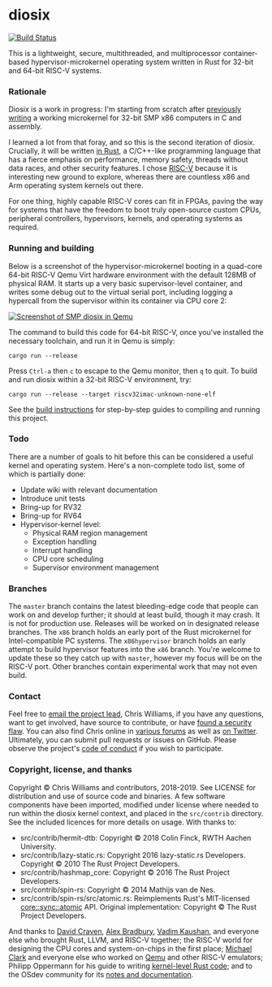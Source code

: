 # diosix

[![Build Status](https://travis-ci.org/diodesign/diosix.svg?branch=master)](https://travis-ci.org/diodesign/diosix)

This is a lightweight, secure, multithreaded, and multiprocessor container-based hypervisor-microkernel
operating system written in Rust for 32-bit and 64-bit RISC-V systems.

### Rationale

Diosix is a work in progress: I'm starting from scratch
after [previously writing](https://github.com/diodesign/diosix-legacy) a working microkernel for
32-bit SMP x86 computers in C and assembly.

I learned a lot from that foray, and so this is the second iteration of diosix. Crucially,
it will be written [in Rust](https://www.rust-lang.org/), a C/C++-like programming language that has a fierce emphasis
on performance, memory safety, threads without data races, and other security features.
I chose [RISC-V](https://riscv.org/) because it is interesting new ground to explore,
whereas there are countless x86 and Arm operating system kernels out there.

For one thing, highly capable RISC-V cores can fit in FPGAs, paving the way for
systems that have the freedom to boot truly open-source custom CPUs, peripheral controllers,
hypervisors, kernels, and operating systems as required.

### Running and building

Below is a screenshot of the hypervisor-microkernel booting in a quad-core 64-bit RISC-V Qemu Virt hardware environment
with the default 128MB of physical RAM. It starts up a very basic supervisor-level container, and writes some debug out to the
virtual serial port, including logging a hypercall from the supervisor within its container via CPU core 2:

[![Screenshot of SMP diosix in Qemu](https://raw.githubusercontent.com/diodesign/diosix/screenshots/docs/screenshots/riscv64-smp-qemu-boot.png)](https://raw.githubusercontent.com/diodesign/diosix/screenshots/docs/screenshots/riscv64-smp-qemu-boot.png)

The command to build this code for 64-bit RISC-V, once you've installed the necessary toolchain, and run it in Qemu is simply:

```
cargo run --release
```

Press `Ctrl-a` then `c` to escape to the Qemu monitor, then `q` to quit. To build and run diosix within a 32-bit RISC-V environment, try:

```
cargo run --release --target riscv32imac-unknown-none-elf
```

See the [build instructions](BUILDING.md) for step-by-step guides to compiling and running this project.

### Todo

There are a number of goals to hit before this can be considered a useful kernel and operating system.
Here's a non-complete todo list, some of which is partially done:

* Update wiki with relevant documentation
* Introduce unit tests
* Bring-up for RV32
* Bring-up for RV64
* Hypervisor-kernel level:
    * Physical RAM region management
    * Exception handling
    * Interrupt handling
    * CPU core scheduling
    * Supervisor environment management

### Branches

The `master` branch contains the latest bleeding-edge code that people can work on and develop further; it should at least build, though it may crash. It is not for production use. Releases will be worked on in designated release branches. The `x86` branch holds an early port of the Rust microkernel for Intel-compatible PC systems. The `x86hypervisor` branch holds an early attempt to build hypervisor features into the `x86` branch. You're welcome to update these so they catch up with `master`, however my focus will be on the RISC-V port. Other branches contain experimental work that may not even build.

### Contact

Feel free to [email the project lead](mailto:diodesign@tuta.io), Chris Williams, if you have any questions, want to get involved, have source to contribute, or have [found a security flaw](SECURITY.md). You can also find Chris online in [various forums](https://discordapp.com/invite/rust-lang) as well as [on Twitter](https://twitter.com/diodesign). Ultimately, you can submit pull requests or issues on GitHub. Please observe the project's [code of conduct](CODE_OF_CONDUCT.md) if you wish to participate.

### Copyright, license, and thanks

Copyright &copy; Chris Williams and contributors, 2018-2019. See LICENSE for distribution and use of source code and binaries. A few software components have been imported, modified under license where needed to run within the diosix kernel context, and placed in the `src/contrib` directory. See the included licences for more details on usage. With thanks to:

- src/contrib/hermit-dtb: Copyright &copy; 2018 Colin Finck, RWTH Aachen University.
- src/contrib/lazy-static.rs: Copyright 2016 lazy-static.rs Developers. Copyright &copy; 2010 The Rust Project Developers.
- src/contrib/hashmap_core: Copyright &copy; 2016 The Rust Project Developers.
- src/contrib/spin-rs: Copyright &copy; 2014 Mathijs van de Nes.
- src/contrib/spin-rs/src/atomic.rs: Reimplements Rust's MIT-licensed [core::sync::atomic](https://github.com/rust-lang/rust/blob/master/src/libcore/sync/atomic.rs) API. Original implementation: Copyright &copy; The Rust Project Developers.

And thanks to [David Craven](https://github.com/dvc94ch), [Alex Bradbury](https://github.com/asb), [Vadim Kaushan](https://github.com/Disasm), and everyone else who brought Rust, LLVM, and RISC-V together; the RISC-V world for designing the CPU cores and system-on-chips in the first place; [Michael Clark](https://github.com/michaeljclark) and everyone else who worked on [Qemu](https://github.com/riscv/riscv-qemu) and other RISC-V emulators; Philipp Oppermann for his guide to writing [kernel-level Rust code](https://os.phil-opp.com/); and to the OSdev community for its [notes and documentation](http://wiki.osdev.org/Main_Page).
